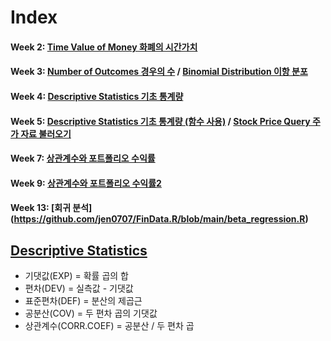 Index
===============
#### Week 2: [Time Value of Money 화폐의 시간가치](https://github.com/jen0707/FinData.R/blob/main/TimeValueofMoney.R)
#### Week 3: [Number of Outcomes 경우의 수](https://github.com/jen0707/FinData.R/blob/main/Numberofoutcomes.R) / [Binomial Distribution 이항 분포](https://github.com/jen0707/FinData.R/blob/main/BinomialDistribution.R)
#### Week 4: [Descriptive Statistics 기초 통계량](https://github.com/jen0707/FinData.R/blob/main/DescriptiveStatistics.R)
#### Week 5: [Descriptive Statistics 기초 통계량 (함수 사용)](https://github.com/jen0707/FinData.R/blob/main/DesciptiveStatistics2(function).R) / [Stock Price Query 주가 자료 불러오기](https://github.com/jen0707/FinData.R/blob/main/StockPriceQuery.R)
#### Week 7: [상관계수와 포트폴리오 수익률](https://github.com/jen0707/FinData.R/blob/main/%EC%83%81%EA%B4%80%EA%B3%84%EC%88%98%EC%99%80%ED%8F%AC%ED%8A%B8%ED%8F%B4%EB%A6%AC%EC%98%A4%EC%88%98%EC%9D%B5%EB%A5%A0.R)
#### Week 9: [상관계수와 포트폴리오 수익률2](https://github.com/jen0707/FinData.R/blob/main/shiny_pfo_corr_(1).R)
#### Week 13: [회귀 분석] (https://github.com/jen0707/FinData.R/blob/main/beta_regression.R)

[Descriptive Statistics](https://github.com/jen0707/FinData.R/blob/main/DescriptiveStatistics.xlsx)
----------------------
* 기댓값(EXP) = 확률 곱의 합
* 편차(DEV) = 실측값 - 기댓값
* 표준편차(DEF) = 분산의 제곱근
* 공분산(COV) = 두 편차 곱의 기댓값
* 상관계수(CORR.COEF) = 공분산 / 두 편차 곱
